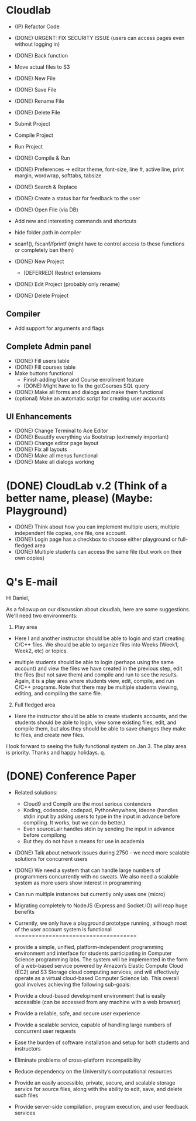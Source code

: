Cloudlab
========

- (IP) Refactor Code

- (DONE) URGENT: FIX SECURITY ISSUE (users can access pages even without logging in)
- (DONE) Back function
- Move actual files to S3

- (DONE) New File
- (DONE) Save File
- (DONE) Rename File
- (DONE) Delete File
- Submit Project
- Compile Project
- Run Project
- (DONE) Compile & Run
- (DONE) Preferences -> editor theme, font-size, line #, active line, print margin, wordwrap, softtabs, tabsize
- (DONE) Search & Replace
- (DONE) Create a status bar for feedback to the user
- (DONE) Open File (via DB)

- Add new and interesting commands and shortcuts

- hide folder path in compiler
- scanf(), fscanf/fprintf (might have to control access to these functions or completely ban them)

- (DONE) New Project
	- (DEFERRED) Restrict extensions
- (DONE) Edit Project (probably only rename)
- (DONE) Delete Project

Compiler
-------------------------
- Add support for arguments and flags


Complete Admin panel
---------------------------
- (DONE) Fill users table
- (DONE) Fill courses table
- Make buttons functional
	- Finish adding User and Course enrollment feature
	- (DONE) Might have to fix the getCourses SQL query
- (DONE) Make all forms and dialogs and make them functional
- (optional) Make an automatic script for creating user accounts


UI Enhancements
---------------------------
- (DONE) Change Terminal to Ace Editor
- (DONE) Beautify everything via Bootstrap (extremely important)
- (DONE) Change editor page layout
- (DONE) Fix all layouts
- (DONE) Make all menus functional
- (DONE) Make all dialogs working

(DONE) CloudLab v.2 (Think of a better name, please) (Maybe: Playground)
================
- (DONE) Think about how you can implement multiple users, multiple independent file copies, one file, one account.
- (DONE) Login page has a checkbox to choose either playground or full-fledged area
- (DONE) Multiple students can access the same file (but work on their own copies)


Q's E-mail
================
Hi Daniel,

As a followup on our discussion about cloudlab, here are some suggestions.
We'll need two environments:

1) Play area
- Here I and another instructor should be able to login and start creating 
C/C++ files. We should be able to organize files into Weeks (Week1, Week2, 
etc) or topics.

- multiple students should be able to login (perhaps using the same account) 
and view the files we have created in the previous step, edit the files (but 
not save them) and compile and run to see the results. Again, it is a play 
area where students view, edit, compile, and run C/C++ programs. Note that 
there may be multiple students viewing, editing, and compiling the same 
file.

2) Full fledged area
- Here the instructor should be able to create students accounts, and the 
students should be able to login, view some existing files, edit, and 
compile them, but alos they should be able to save changes they make to 
files, and create new files.

I look forward to seeing the fully functional system on Jan 3. The play area 
is priority.
Thanks and happy holidays.
q.

(DONE) Conference Paper
================================
- Related solutions:
	- Cloud9 and Compilr are the most serious contenders
	- Koding, codenode, codepad, PythonAnywhere, ideone (handles stdin input by asking users to type in the input in advance before compiling. It works, but we can do better.)
	- Even sourceLair handles stdin by sending the input in advance before compilong
	- But they do not have a means for use in academia
- (DONE) Talk about network issues during 2750 - we need more scalable solutions for concurrent users
- (DONE) We need a system that can handle large numbers of programmers concurrently with no sweats. We also need a scalable system as more users show interest in programming
- Can run multiple instances but currently only uses one (micro)
- Migrating completely to NodeJS (Express and Socket.IO) will reap huge benefits
- Currently, we only have a playground prototype running, although most of the user account system is functional
====================================

- provide a simple, unified, platform-independent programming environment and interface for students participating in Computer Science programming labs. The system will be implemented in the form of a web-based service powered by Amazon’s Elastic Compute Cloud (EC2) and S3 Storage cloud computing services, and will effectively operate as a virtual cloud-based Computer Science lab. This overall goal involves achieving the following sub-goals:
- Provide a cloud-based development environment that is easily accessible (can be accessed from any machine with a web browser)
- Provide a reliable, safe, and secure user experience
- Provide a scalable service, capable of handling large numbers of concurrent user requests
- Ease the burden of software installation and setup for both students and instructors
- Eliminate problems of cross-platform incompatibility
- Reduce dependency on the University’s computational resources
- Provide an easily accessible, private, secure, and scalable storage service for source files, along with the ability to edit, save, and delete such files
- Provide server-side compilation, program execution, and user feedback services


